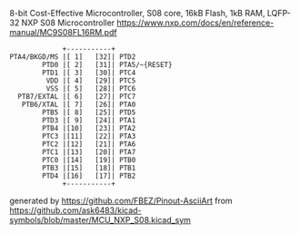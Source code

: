 8-bit Cost-Effective Microcontroller, S08 core, 16kB Flash, 1kB RAM, LQFP-32
NXP S08 Microcontroller
https://www.nxp.com/docs/en/reference-manual/MC9S08FL16RM.pdf


	             +-----------+
	PTA4/BKGD/MS |[ 1]   [32]| PTD2
	        PTD0 |[ 2]   [31]| PTA5/~{RESET}
	        PTD1 |[ 3]   [30]| PTC4
	         VDD |[ 4]   [29]| PTC5
	         VSS |[ 5]   [28]| PTC6
	  PTB7/EXTAL |[ 6]   [27]| PTC7
	   PTB6/XTAL |[ 7]   [26]| PTA0
	        PTB5 |[ 8]   [25]| PTD5
	        PTD3 |[ 9]   [24]| PTA1
	        PTB4 |[10]   [23]| PTA2
	        PTC3 |[11]   [22]| PTA3
	        PTC2 |[12]   [21]| PTA6
	        PTC1 |[13]   [20]| PTA7
	        PTC0 |[14]   [19]| PTB0
	        PTB3 |[15]   [18]| PTB1
	        PTD4 |[16]   [17]| PTB2
	             +-----------+


generated by https://github.com/FBEZ/Pinout-AsciiArt from https://github.com/ask6483/kicad-symbols/blob/master/MCU_NXP_S08.kicad_sym